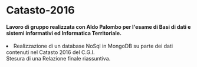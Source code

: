 <h1>Catasto-2016</h1>

<h4>Lavoro di gruppo realizzata con Aldo Palombo per l'esame di Basi di dati e sistemi informativi ed Informatica Territoriale.</h4>
<li>Realizzazione di un database NoSql in MongoDB su parte dei dati contenuti nel Catasto 2016 del C.G.I.</li>
Stesura di una Relazione finale riassuntiva. 

